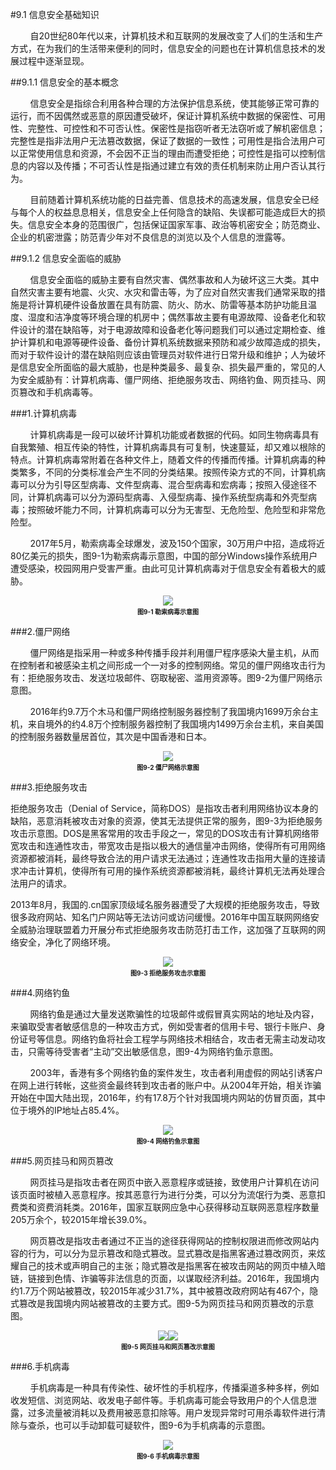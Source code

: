 #9.1 信息安全基础知识

&nbsp;&nbsp;&nbsp;&nbsp;&nbsp;&nbsp;&nbsp;&nbsp;自20世纪80年代以来，计算机技术和互联网的发展改变了人们的生活和生产方式，在为我们的生活带来便利的同时，信息安全的问题也在计算机信息技术的发展过程中逐渐显现。

##9.1.1 信息安全的基本概念

&nbsp;&nbsp;&nbsp;&nbsp;&nbsp;&nbsp;&nbsp;&nbsp;信息安全是指综合利用各种合理的方法保护信息系统，使其能够正常可靠的运行，而不因偶然或恶意的原因遭受破坏，保证计算机系统中数据的保密性、可用性、完整性、可控性和不可否认性。保密性是指窃听者无法窃听或了解机密信息；完整性是指非法用户无法篡改数据，保证了数据的一致性；可用性是指合法用户可以正常使用信息和资源，不会因不正当的理由而遭受拒绝；可控性是指可以控制信息的内容以及传播；不可否认性是指通过建立有效的责任机制来防止用户否认其行为。

&nbsp;&nbsp;&nbsp;&nbsp;&nbsp;&nbsp;&nbsp;&nbsp;目前随着计算机系统功能的日益完善、信息技术的高速发展，信息安全已经与每个人的权益息息相关，信息安全上任何隐含的缺陷、失误都可能造成巨大的损失。信息安全本身的范围很广，包括保证国家军事、政治等机密安全；防范商业、企业的机密泄露；防范青少年对不良信息的浏览以及个人信息的泄露等。

##9.1.2 信息安全面临的威胁

&nbsp;&nbsp;&nbsp;&nbsp;&nbsp;&nbsp;&nbsp;&nbsp;信息安全面临的威胁主要有自然灾害、偶然事故和人为破坏这三大类。其中自然灾害主要有地震、火灾、水灾和雷击等，为了应对自然灾害我们通常采取的措施是将计算机硬件设备放置在具有防震、防火、防水、防雷等基本防护功能且温度、湿度和洁净度等环境合理的机房中；偶然事故主要有电源故障、设备老化和软件设计的潜在缺陷等，对于电源故障和设备老化等问题我们可以通过定期检查、维护计算机和电源等硬件设备、备份计算机系统数据来预防和减少故障造成的损失，而对于软件设计的潜在缺陷则应该由管理员对软件进行日常升级和维护；人为破坏是信息安全所面临的最大威胁，也是种类最多、最复杂、损失最严重的，常见的人为安全威胁有：计算机病毒、僵尸网络、拒绝服务攻击、网络钓鱼、网页挂马、网页篡改和手机病毒等。

###1.计算机病毒

&nbsp;&nbsp;&nbsp;&nbsp;&nbsp;&nbsp;&nbsp;&nbsp;计算机病毒是一段可以破坏计算机功能或者数据的代码。如同生物病毒具有自我繁殖、相互传染的特性，计算机病毒具有可复制，快速蔓延，却又难以根除的特点。计算机病毒常附着在各种文件上，随着文件的传播而传播。计算机病毒的种类繁多，不同的分类标准会产生不同的分类结果。按照传染方式的不同，计算机病毒可以分为引导区型病毒、文件型病毒、混合型病毒和宏病毒；按照入侵途径不同，计算机病毒可以分为源码型病毒、入侵型病毒、操作系统型病毒和外壳型病毒；按照破坏能力不同，计算机病毒可以分为无害型、无危险型、危险型和非常危险型。

&nbsp;&nbsp;&nbsp;&nbsp;&nbsp;&nbsp;&nbsp;&nbsp;2017年5月，勒索病毒全球爆发，波及150个国家，30万用户中招，造成将近80亿美元的损失，图9-1为勒索病毒示意图，中国的部分Windows操作系统用户遭受感染，校园网用户受害严重。由此可见计算机病毒对于信息安全有着极大的威胁。

<div align="center"><img src="/images/9-1.jpg"><p style="text-align:center; font-size:10px; margin-top:2px; font-weight:bold">图9-1 勒索病毒示意图</p></div> 

###2.僵尸网络

&nbsp;&nbsp;&nbsp;&nbsp;&nbsp;&nbsp;&nbsp;&nbsp;僵尸网络是指采用一种或多种传播手段并利用僵尸程序感染大量主机，从而在控制者和被感染主机之间形成一个一对多的控制网络。常见的僵尸网络攻击行为有：拒绝服务攻击、发送垃圾邮件、窃取秘密、滥用资源等。图9-2为僵尸网络示意图。

&nbsp;&nbsp;&nbsp;&nbsp;&nbsp;&nbsp;&nbsp;&nbsp;2016年约9.7万个木马和僵尸网络控制服务器控制了我国境内1699万余台主机，来自境外的约4.8万个控制服务器控制了我国境内1499万余台主机，来自美国的控制服务器数量居首位，其次是中国香港和日本。

<div align="center"><img src="/images/9-2.png"><p style="text-align:center; font-size:10px; margin-top:2px; font-weight:bold">图9-2 僵尸网络示意图</p></div>  

###3.拒绝服务攻击

拒绝服务攻击（Denial of Service，简称DOS）是指攻击者利用网络协议本身的缺陷，恶意消耗被攻击对象的资源，使其无法提供正常的服务，图9-3为拒绝服务攻击示意图。DOS是黑客常用的攻击手段之一，常见的DOS攻击有计算机网络带宽攻击和连通性攻击，带宽攻击是指以极大的通信量冲击网络，使得所有可用网络资源都被消耗，最终导致合法的用户请求无法通过；连通性攻击指用大量的连接请求冲击计算机，使得所有可用的操作系统资源都被消耗，最终计算机无法再处理合法用户的请求。

2013年8月，我国的.cn国家顶级域名服务器遭受了大规模的拒绝服务攻击，导致很多政府网站、知名门户网站等无法访问或访问缓慢。2016年中国互联网网络安全威胁治理联盟着力开展分布式拒绝服务攻击防范打击工作，这加强了互联网的网络安全，净化了网络环境。

<div align="center"><img src="/images/9-3.jpg"><p style="text-align:center; font-size:10px; margin-top:2px; font-weight:bold">图9-3 拒绝服务攻击示意图</p></div> 

###4.网络钓鱼

&nbsp;&nbsp;&nbsp;&nbsp;&nbsp;&nbsp;&nbsp;&nbsp;网络钓鱼是通过大量发送欺骗性的垃圾邮件或假冒真实网站的地址及内容，来骗取受害者敏感信息的一种攻击方式，例如受害者的信用卡号、银行卡账户、身份证号等信息。网络钓鱼将社会工程学与网络技术相结合，攻击者无需主动发动攻击，只需等待受害者“主动”交出敏感信息，图9-4为网络钓鱼示意图。

&nbsp;&nbsp;&nbsp;&nbsp;&nbsp;&nbsp;&nbsp;&nbsp;2003年，香港有多个网络钓鱼的案件发生，攻击者利用虚假的网站引诱客户在网上进行转帐，这些资金最终转到攻击者的账户中。从2004年开始，相关诈骗开始在中国大陆出现，2016年，约有17.8万个针对我国境内网站的仿冒页面，其中位于境外的IP地址占85.4%。

<div align="center"><img src="/images/9-4.png"><p style="text-align:center; font-size:10px; margin-top:2px; font-weight:bold">图9-4 网络钓鱼示意图</p></div> 

###5.网页挂马和网页篡改

&nbsp;&nbsp;&nbsp;&nbsp;&nbsp;&nbsp;&nbsp;&nbsp;网页挂马是指攻击者在网页中嵌入恶意程序或链接，致使用户计算机在访问该页面时被植入恶意程序。按其恶意行为进行分类，可以分为流氓行为类、恶意扣费类和资费消耗类。2016年，国家互联网应急中心获得移动互联网恶意程序数量205万余个，较2015年增长39.0%。

&nbsp;&nbsp;&nbsp;&nbsp;&nbsp;&nbsp;&nbsp;&nbsp;网页篡改是指攻击者通过不正当的途径获得网站的控制权限进而修改网站内容的行为，可以分为显示篡改和隐式篡改。显式篡改是指黑客通过篡改网页，来炫耀自己的技术或声明自己的主张；隐式篡改是指黑客在被攻击网站的网页中植入暗链，链接到色情、诈骗等非法信息的页面，以谋取经济利益。2016年，我国境内约1.7万个网站被篡改，较2015年减少31.7%，其中被篡改政府网站有467个，隐式篡改是我国境内网站被篡改的主要方式。图9-5为网页挂马和网页篡改的示意图。
  
<div align="center"><img src="/images/9-5-1.png"><img src="/images/9-5-2.png"><p style="text-align:center; font-size:10px; margin-top:2px; font-weight:bold">图9-5 网页挂马和网页篡改示意图</p></div> 

###6.手机病毒

&nbsp;&nbsp;&nbsp;&nbsp;&nbsp;&nbsp;&nbsp;&nbsp;手机病毒是一种具有传染性、破坏性的手机程序，传播渠道多种多样，例如收发短信、浏览网站、收发电子邮件等。手机病毒可能会导致用户的个人信息泄露，过多流量被消耗以及费用被恶意扣除等。用户发现异常时可用杀毒软件进行清除与查杀，也可以手动卸载可疑软件，图9-6为手机病毒的示意图。

<div align="center"><img src="/images/9-6.png"><p style="text-align:center; font-size:10px; margin-top:2px; font-weight:bold">图9-6 手机病毒示意图</p></div>
